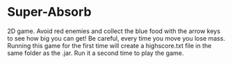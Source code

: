 # Super-Absorb
2D game. Avoid red enemies and collect the blue food with the arrow keys to see how big you can get! Be careful, every time you move you lose mass.
Running this game for the first time will create a highscore.txt file in the same folder as the .jar. Run it a second time to play the game.
